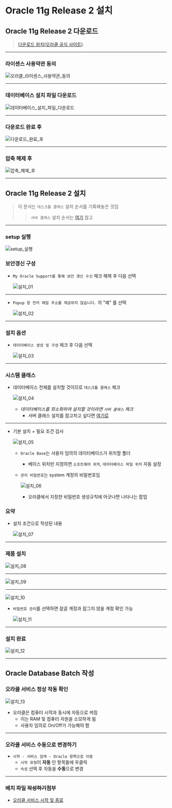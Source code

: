 # Oracle 11g Release 2 설치

## Oracle 11g Release 2 다운로드
> [다운로드 위치(오라클 공식 사이트)](https://www.oracle.com/technetwork/database/enterprise-edition/downloads/index.html)

<hr>

### 라이센스 사용약관 동의

  ![오라클_라이센스_사용약관_동의](/00_설정파일/setting/ORACLE_INSTALL/images/00-0.JPG)

<hr>

### 데이터베이스 설치 파일 다운로드

  ![데이터베이스_설치_파일_다운로드](/00_설정파일/setting/ORACLE_INSTALL/images/00-1.JPG)

<hr>

### 다운로드 완료 후

  ![다운로드_완료_후](/00_설정파일/setting/ORACLE_INSTALL/images/00-2.JPG)

<hr>

### 압축 해제 후

  ![압축_해제_후](/00_설정파일/setting/ORACLE_INSTALL/images/00-3.JPG)

<hr>

## Oracle 11g Release 2 설치
> 이 문서는 `데스크톱 클래스` 설치 순서를 기록해놓은 것임
>> `서버 클래스` 설치 순서는 [여기](/00_설정파일/setting/ORACLE_INSTALL/SERVER_CLASS.md) 참고

<hr>

### setup 실행

  ![setup_실행](/00_설정파일/setting/ORACLE_INSTALL/images/00-4.jpg)

### 보안갱신 구성
- `My Oracle Support를 통해 보안 갱신 수신` 체크 해제 후 다음 선택

  ![설치_01](/00_설정파일/setting/ORACLE_INSTALL/images/01.jpg)

<hr>

- `Popup 창 전자 메일 주소를 제공하지 않습니다.` 의 "예" 를 선택

  ![설치_02](/00_설정파일/setting/ORACLE_INSTALL/images/02.jpg)

<hr>

### 설치 옵션
- `데이터베이스 생성 및 구성` 체크 후 다음 선택

  ![설치_03](/00_설정파일/setting/ORACLE_INSTALL/images/03.jpg)

<hr>

### 시스템 클래스
- 데이터베이스 전체를 설치할 것이므로 `데스크톱 클래스` 체크

  ![설치_04](/00_설정파일/setting/ORACLE_INSTALL/images/04.jpg)

  - *데이터베이스를 최소화하여 설치할 것이라면 `서버 클래스` 체크*
    - 서버 클래스 설치를 참고차고 싶다면 [여기로](/00_설정파일/setting/ORACLE_INSTALL/SERVER_CLASS.md)

<hr>

- 기본 설치 + 필요 조건 검사

    ![설치_05](/00_설정파일/setting/ORACLE_INSTALL/images/05.jpg)

  - `Oracle Base`는 사용자 임의의 데이터베이스가 위치할 폴더
    - 베이스 위치만 지정하면 `소프트웨어 위치`, `데이터베이스 파일 위치` 자동 설정
  - `관리 비밀번호`는 system 계정의 비밀번호임

    ![설치_06](/00_설정파일/setting/ORACLE_INSTALL/images/06.jpg)

    - 오라클에서 지정한 비밀번호 생성규칙에 어긋나면 나타나는 팝업

### 요약
- 설치 조건으로 작성된 내용
 
  ![설치_07](/00_설정파일/setting/ORACLE_INSTALL/images/07.jpg)

<hr>

### 제품 설치

  ![설치_08](/00_설정파일/setting/ORACLE_INSTALL/images/08.jpg)

<hr>

  ![설치_09](/00_설정파일/setting/ORACLE_INSTALL/images/09.jpg)

<hr>

  ![설치_10](/00_설정파일/setting/ORACLE_INSTALL/images/10.jpg)

  - `비밀번호 관리`를 선택하면 잠글 계정과 잠그지 않을 계정 확인 가능

    ![설치_11](/00_설정파일/setting/ORACLE_INSTALL/images/11.jpg)

<hr>

### 설치 완료

  ![설치_12](/00_설정파일/setting/ORACLE_INSTALL/images/12.jpg)

<hr>

## Oracle Database Batch 작성
### 오라클 서비스 정상 작동 확인

  ![설치_13](/00_설정파일/setting/ORACLE_INSTALL/images/13.jpg)

  - 오라클은 컴퓨터 시작과 동시에 자동으로 켜짐
    - 이는 RAM 및 컴퓨터 자원을 소모하게 됨
    - 사용자 임의로 On/Off가 가능해야 함

<hr>

### 오라클 서비스 수동으로 변경하기
- `시작 - 서비스 검색 - Oracle 항목으로 이동`
  - `시작 유형`이 **자동** 인 항목들에 우클릭
  - `속성` 선택 후 자동을 **수동**으로 변경

<hr>

### 배치 파일 ~~작성하기~~첨부
- [오라클 서비스 시작 및 종료](/00_설정파일/setting/ORACLE_INSTALL/batch/)
